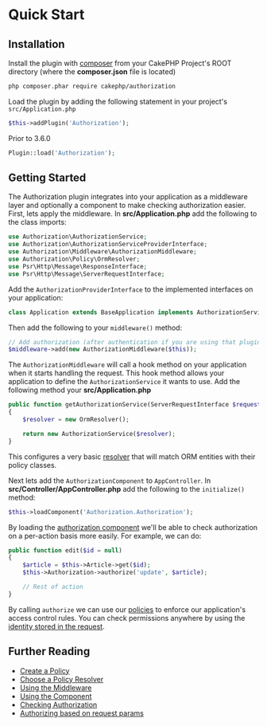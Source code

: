# Quick Start

## Installation

Install the plugin with [composer](https://getcomposer.org/) from your CakePHP
Project's ROOT directory (where the **composer.json** file is located)

```sh
php composer.phar require cakephp/authorization
```

Load the plugin by adding the following statement in your project's `src/Application.php`

```php
$this->addPlugin('Authorization');
```
Prior to 3.6.0
```php
Plugin::load('Authorization');
```

## Getting Started

The Authorization plugin integrates into your application as a middleware layer
and optionally a component to make checking authorization easier. First, lets
apply the middleware. In **src/Application.php** add the following to the class
imports:

```php
use Authorization\AuthorizationService;
use Authorization\AuthorizationServiceProviderInterface;
use Authorization\Middleware\AuthorizationMiddleware;
use Authorization\Policy\OrmResolver;
use Psr\Http\Message\ResponseInterface;
use Psr\Http\Message\ServerRequestInterface;
```

Add the `AuthorizationProviderInterface` to the implemented interfaces on your application:

```php
class Application extends BaseApplication implements AuthorizationServiceProviderInterface
```

Then add the following to your `middleware()` method:

```php
// Add authorization (after authentication if you are using that plugin too).
$middleware->add(new AuthorizationMiddleware($this));
```

The `AuthorizationMiddleware` will call a hook method on your application when
it starts handling the request. This hook method allows your application to
define the `AuthorizationService` it wants to use. Add the following method your
**src/Application.php**

```php
public function getAuthorizationService(ServerRequestInterface $request, ResponseInterface $response)
{
    $resolver = new OrmResolver();

    return new AuthorizationService($resolver);
}
```

This configures a very basic [resolver](./Policy-Resolvers.md) that will match
ORM entities with their policy classes.

Next lets add the `AuthorizationComponent` to `AppController`. In
**src/Controller/AppController.php** add the following to the `initialize()`
method:

```php
$this->loadComponent('Authorization.Authorization');
```

By loading the [authorization component](./Component.php) we'll be able to check
authorization on a per-action basis more easily. For example, we can do:

```php
public function edit($id = null)
{
    $article = $this->Article->get($id);
    $this->Authorization->authorize('update', $article);

    // Rest of action
}
```

By calling `authorize` we can use our [policies](./Policies.md) to enforce our
application's access control rules. You can check permissions anywhere by using
the [identity stored in the request](./Checking-Authorization.md).


## Further Reading

* [Create a Policy](/docs/Policies.md)
* [Choose a Policy Resolver](/docs/Policy-Resolvers.md)
* [Using the Middleware](/docs/Middleware.md)
* [Using the Component](/docs/Component.md)
* [Checking Authorization](/docs/Checking-Authorization.md)
* [Authorizing based on request params](/docs/Request-Authorization-Middleware.md)
